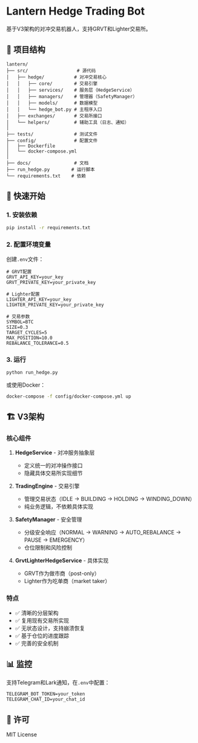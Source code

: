 # Lantern Hedge Trading Bot

基于V3架构的对冲交易机器人，支持GRVT和Lighter交易所。

## 📁 项目结构

```
lantern/
├── src/                  # 源代码
│   ├── hedge/           # 对冲交易核心
│   │   ├── core/        # 交易引擎
│   │   ├── services/    # 服务层（HedgeService）
│   │   ├── managers/    # 管理器（SafetyManager）
│   │   ├── models/      # 数据模型
│   │   └── hedge_bot.py # 主程序入口
│   ├── exchanges/       # 交易所接口
│   └── helpers/         # 辅助工具（日志、通知）
│
├── tests/               # 测试文件
├── config/              # 配置文件
│   ├── Dockerfile
│   └── docker-compose.yml
│
├── docs/                # 文档
├── run_hedge.py        # 运行脚本
└── requirements.txt    # 依赖
```

## 🚀 快速开始

### 1. 安装依赖

```bash
pip install -r requirements.txt
```

### 2. 配置环境变量

创建`.env`文件：

```env
# GRVT配置
GRVT_API_KEY=your_key
GRVT_PRIVATE_KEY=your_private_key

# Lighter配置
LIGHTER_API_KEY=your_key
LIGHTER_PRIVATE_KEY=your_private_key

# 交易参数
SYMBOL=BTC
SIZE=0.3
TARGET_CYCLES=5
MAX_POSITION=10.0
REBALANCE_TOLERANCE=0.5
```

### 3. 运行

```bash
python run_hedge.py
```

或使用Docker：

```bash
docker-compose -f config/docker-compose.yml up
```

## 🏗️ V3架构

### 核心组件

1. **HedgeService** - 对冲服务抽象层
   - 定义统一的对冲操作接口
   - 隐藏具体交易所实现细节

2. **TradingEngine** - 交易引擎
   - 管理交易状态（IDLE → BUILDING → HOLDING → WINDING_DOWN）
   - 纯业务逻辑，不依赖具体实现

3. **SafetyManager** - 安全管理
   - 分级安全响应（NORMAL → WARNING → AUTO_REBALANCE → PAUSE → EMERGENCY）
   - 仓位限制和风险控制

4. **GrvtLighterHedgeService** - 具体实现
   - GRVT作为做市商（post-only）
   - Lighter作为吃单商（market taker）

### 特点

- ✅ 清晰的分层架构
- ✅ 复用现有交易所实现
- ✅ 无状态设计，支持崩溃恢复
- ✅ 基于仓位的进度跟踪
- ✅ 完善的安全机制

## 📊 监控

支持Telegram和Lark通知，在`.env`中配置：

```env
TELEGRAM_BOT_TOKEN=your_token
TELEGRAM_CHAT_ID=your_chat_id
```

## 📝 许可

MIT License